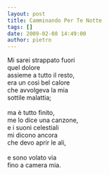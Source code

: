 ```yaml
---
layout: post
title: Camminando Per Te Notte
tags: []
date: 2009-02-08 14:49:00
author: pietro
---
```

Mi sarei strappato fuori<br/>quel dolore<br/>assieme a tutto il resto,<br/>era un così bel calore<br/>che avvolgeva la mia<br/>sottile malattia;<br/><br/>ma è tutto finito,<br/>me lo dice una canzone,<br/>e i suoni celestiali<br/>mi dicono ancora<br/>che devo aprir le ali,<br/><br/>e sono volato via<br/>fino a camera mia.
